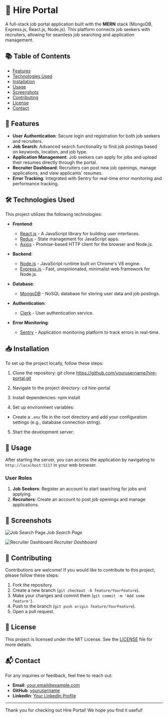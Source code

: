 # 🚀 Hire Portal

A full-stack job portal application built with the **MERN** stack (MongoDB, Express.js, React.js, Node.js). This platform connects job seekers with recruiters, allowing for seamless job searching and application management.

## 📚 Table of Contents
- [Features](#features)
- [Technologies Used](#technologies-used)
- [Installation](#installation)
- [Usage](#usage)
- [Screenshots](#screenshots)
- [Contributing](#contributing)
- [License](#license)
- [Contact](#contact)

## 🌟 Features
- **User Authentication**: Secure login and registration for both job seekers and recruiters.
- **Job Search**: Advanced search functionality to find job postings based on keywords, location, and job type.
- **Application Management**: Job seekers can apply for jobs and upload their resumes directly through the portal.
- **Recruiter Dashboard**: Recruiters can post new job openings, manage applications, and view applicants' resumes.
- **Error Tracking**: Integrated with Sentry for real-time error monitoring and performance tracking.

## 🛠️ Technologies Used
This project utilizes the following technologies:
- **Frontend**: 
  - [React.js](https://reactjs.org/) - A JavaScript library for building user interfaces.
  - [Redux](https://redux.js.org/) - State management for JavaScript apps.
  - [Axios](https://axios-http.com/) - Promise-based HTTP client for the browser and Node.js.
  
- **Backend**:
  - [Node.js](https://nodejs.org/) - JavaScript runtime built on Chrome's V8 engine.
  - [Express.js](https://expressjs.com/) - Fast, unopinionated, minimalist web framework for Node.js.

- **Database**:
  - [MongoDB](https://www.mongodb.com/) - NoSQL database for storing user data and job postings.

- **Authentication**:
  - [Clerk](https://clerk.dev/) - User authentication service.

- **Error Monitoring**:
  - [Sentry](https://sentry.io/) - Application monitoring platform to track errors in real-time.

## 📥 Installation
To set up the project locally, follow these steps:

1. Clone the repository:
git clone https://github.com/yourusername/hire-portal.git

2. Navigate to the project directory:
cd hire-portal

3. Install dependencies:
  npm install

4. Set up environment variables:
- Create a `.env` file in the root directory and add your configuration settings (e.g., database connection string).

5. Start the development server:


## 🚀 Usage
After starting the server, you can access the application by navigating to `http://localhost:5117` in your web browser.

### User Roles
1. **Job Seekers**: Register an account to start searching for jobs and applying.
2. **Recruiters**: Create an account to post job openings and manage applications.

## 📸 Screenshots
![Job Search Page](./assets/job-search.png)
*Job Search Page*

![Recruiter Dashboard](./assets/recruiter-dashboard.png)
*Recruiter Dashboard*

## 🤝 Contributing
Contributions are welcome! If you would like to contribute to this project, please follow these steps:

1. Fork the repository.
2. Create a new branch (`git checkout -b feature/YourFeature`).
3. Make your changes and commit them (`git commit -m 'Add some feature'`).
4. Push to the branch (`git push origin feature/YourFeature`).
5. Open a pull request.

## 📄 License
This project is licensed under the MIT License. See the [LICENSE](LICENSE) file for more details.

## 📬 Contact
For any inquiries or feedback, feel free to reach out:
- **Email**: your.email@example.com
- **GitHub**: [yourusername](https://github.com/yourusername)
- **LinkedIn**: [Your LinkedIn Profile](https://www.linkedin.com/in/yourprofile)

---

Thank you for checking out Hire Portal! We hope you find it useful!

